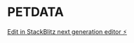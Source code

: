 # PETDATA

[Edit in StackBlitz next generation editor ⚡️](https://stackblitz.com/~/github.com/flguaman/PETDATA)